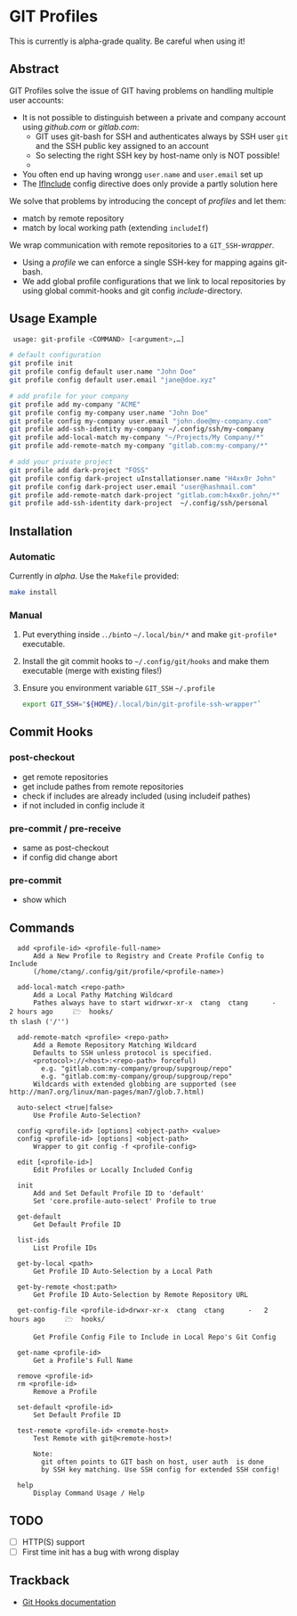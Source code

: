 # GIT Profiles

This is currently is alpha-grade quality. Be careful when using it!

## Abstract

GIT Profiles solve the issue of GIT having problems on handling multiple user accounts:

- It is not possible to distinguish between a private and company account using *github.com* or *gitlab.com*:
  - GIT uses git-bash for SSH and authenticates always by SSH user `git` and the SSH public key assigned to an account
  - So selecting the right SSH key by host-name only is NOT possible!
  - 
- You often end up having wrongg `user.name` and `user.email` set up
- The [IfInclude](<https://git-scm.com/docs/git-config#_includes>) config directive does only provide a partly solution here

We solve that problems by introducing the concept of *profiles* and let them:

- match by remote repository
- match by local working path (extending `includeIf`)

We wrap communication with remote repositories to a `GIT_SSH`-*wrapper*.

- Using a *profile* we can enforce a single SSH-key for mapping agains git-bash.
- We add global profile configurations that we link to local repositories by using global commit-hooks and git config *include*-directory.

## Usage Example

```bash
 usage: git-profile <COMMAND> [<argument>,…]
```

```bash
# default configuration
git profile init
git profile config default user.name "John Doe"
git profile config default user.email "jane@doe.xyz"

# add profile for your company
git profile add my-company "ACME"
git profile config my-company user.name "John Doe"
git profile config my-company user.email "john.doe@my-company.com"
git profile add-ssh-identity my-company ~/.config/ssh/my-company
git profile add-local-match my-company "~/Projects/My Company/*"
git profile add-remote-match my-company "gitlab.com:my-company/*"

# add your private project
git profile add dark-project "FOSS"
git profile config dark-project uInstallationser.name "H4xx0r John"
git profile config dark-project user.email "user@hashmail.com"
git profile add-remote-match dark-project "gitlab.com:h4xx0r.john/*"
git profile add-ssh-identity dark-project  ~/.config/ssh/personal
```

## Installation

### Automatic

Currently in *alpha*. Use the `Makefile` provided:

```bash
make install
```

### Manual 

1. Put everything inside .`./bin`to `~/.local/bin/*` and make `git-profile*` executable.

2. Install the git commit hooks to `~/.config/git/hooks` and make them executable (merge with existing files!)

3. Ensure you environment variable `GIT_SSH`    ``~/.profile`` 

   ```bash
   export GIT_SSH="${HOME}/.local/bin/git-profile-ssh-wrapper"`
   ```

## Commit Hooks

### post-checkout

- get remote repositories
- get include pathes from remote repositories
- check if includes are already included (using includeif pathes)
- if not included in config include it 

### pre-commit / pre-receive

- same as post-checkout
- if config did change abort

### pre-commit

- show which 

## Commands

```
  add <profile-id> <profile-full-name>
      Add a New Profile to Registry and Create Profile Config to Include
      (/home/ctang/.config/git/profile/<profile-name>)

  add-local-match <repo-path>
      Add a Local Pathy Matching Wildcard 
      Pathes always have to start widrwxr-xr-x  ctang  ctang      -   2 hours ago     🗁  hooks/
th slash ('/'') 

  add-remote-match <profile> <repo-path>
      Add a Remote Repository Matching Wildcard 
      Defaults to SSH unless protocol is specified.
      <protocol>://<host>:<repo-path> forceful)
        e.g. "gitlab.com:my-company/group/supgroup/repo"
        e.g. "gitlab.com:my-company/group/supgroup/repo"
      Wildcards with extended globbing are supported (see http://man7.org/linux/man-pages/man7/glob.7.html)

  auto-select <true|false>
      Use Profile Auto-Selection?

  config <profile-id> [options] <object-path> <value>
  config <profile-id> [options] <object-path> 
      Wrapper to git config -f <profile-config>

  edit [<profile-id>]
      Edit Profiles or Locally Included Config

  init
      Add and Set Default Profile ID to 'default'
      Set 'core.profile-auto-select' Profile to true

  get-default
      Get Default Profile ID

  list-ids
      List Profile IDs

  get-by-local <path>
      Get Profile ID Auto-Selection by a Local Path

  get-by-remote <host:path>
      Get Profile ID Auto-Selection by Remote Repository URL

  get-config-file <profile-id>drwxr-xr-x  ctang  ctang      -   2 hours ago     🗁  hooks/

      Get Profile Config File to Include in Local Repo's Git Config

  get-name <profile-id>
      Get a Profile's Full Name

  remove <profile-id>
  rm <profile-id>
      Remove a Profile

  set-default <profile-id>
      Set Default Profile ID

  test-remote <profile-id> <remote-host>
      Test Remote with git@<remote-host>!

      Note:
        git often points to GIT bash on host, user auth  is done
        by SSH key matching. Use SSH config for extended SSH config!

  help
      Display Command Usage / Help

```

## TODO

- [ ] HTTP(S) support
- [ ] First time init has a bug with wrong display
## Trackback
- [Git Hooks documentation](https://git-scm.com/docs/githooks)

